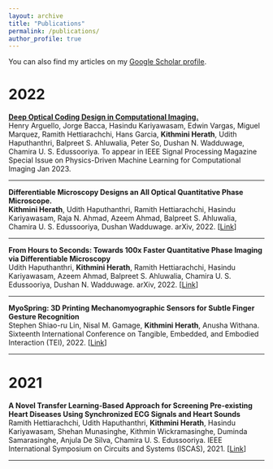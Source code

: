 ```yaml
---
layout: archive
title: "Publications"
permalink: /publications/
author_profile: true
---
```


You can also find my articles on my <a href="https://scholar.google.com/citations?user=JAq7DWcAAAAJ&hl=en">Google Scholar profile</a>.

# 2022

<div>
<strong><a href="https://arxiv.org/pdf/2207.00164.pdf">Deep Optical Coding Design in Computational Imaging.</a></strong><br>Henry Arguello, Jorge Bacca, Hasindu Kariyawasam, Edwin Vargas, Miguel Marquez, Ramith Hettiarachchi, Hans Garcia, <b>Kithmini Herath</b>, Udith Haputhanthri, Balpreet S. Ahluwalia, Peter So, Dushan N. Wadduwage, Chamira U. S. Edussooriya. To appear in IEEE Signal Processing Magazine Special Issue on Physics-Driven Machine Learning for Computational Imaging Jan 2023.
</div>
<hr>

<div>
<strong>Differentiable Microscopy Designs an All Optical Quantitative Phase Microscope.</strong><br><b>Kithmini Herath</b>, Udith Haputhanthri, Ramith Hettiarachchi, Hasindu Kariyawasam, Raja N. Ahmad, Azeem Ahmad, Balpreet S. Ahluwalia, Chamira U. S. Edussooriya, Dushan Wadduwage. arXiv, 2022. [<a href="https://arxiv.org/abs/2203.14944">Link</a>]
</div>
<hr>

<div>
<strong>From Hours to Seconds: Towards 100x Faster Quantitative Phase Imaging via Differentiable Microscopy</strong><br>Udith Haputhanthri, <b>Kithmini Herath</b>, Ramith Hettiarachchi, Hasindu Kariyawasam, Azeem Ahmad, Balpreet S. Ahluwalia, Chamira U. S. Edussooriya, Dushan N. Wadduwage. arXiv, 2022. [<a href="https://arxiv.org/pdf/2205.11521.pdf">Link</a>]
</div>
<hr>

<div>
<strong>MyoSpring: 3D Printing Mechanomyographic Sensors for Subtle Finger Gesture Recognition</strong><br>Stephen Shiao-ru Lin, Nisal M. Gamage, <b>Kithmini Herath</b>, Anusha Withana. Sixteenth International Conference on Tangible, Embedded, and Embodied Interaction (TEI), 2022. [<a href="https://doi.org/10.1145/3490149.3501321">Link</a>]
</div>
<hr>

# 2021

<div>
<strong>A Novel Transfer Learning-Based Approach for Screening Pre-existing Heart Diseases Using Synchronized ECG Signals and Heart Sounds</strong><br>Ramith Hettiarachchi, Udith Haputhanthri, <b>Kithmini Herath</b>, Hasindu Kariyawasam, Shehan Munasinghe, Kithmin Wickramasinghe, Duminda Samarasinghe, Anjula De Silva, Chamira U. S. Edussooriya. IEEE International Symposium on Circuits and Systems (ISCAS), 2021. [<a href="https://ieeexplore.ieee.org/document/9401093">Link</a>]
</div>
<hr>

<!-- {% if author.googlescholar %}

{% endif %}

{% include base_path %}

{% for post in site.publications reversed %}
  {% include archive-single.html %}
{% endfor %} -->
